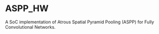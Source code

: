 # ASPP_HW
A SoC implementation of Atrous Spatial Pyramid Pooling (ASPP) for Fully Convolutional Networks.
